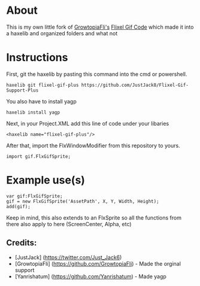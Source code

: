 # About
This is my own little fork of [GrowtopiaFli's](https://github.com/GrowtopiaFli) [Flixel Gif Code](https://github.com/GrowtopiaFli/openfl-haxeflixel-gif-code) which made it into a haxelib and organized folders and what not
# Instructions
First, git the haxelib by pasting this command into the cmd or powershell.
```
haxelib git flixel-gif-plus https://github.com/JustJack8/Flixel-Gif-Support-Plus
```

You also have to install yagp
```
haxelib install yagp
```

Next, in your Project.XML add this line of code under your libaries
```
<haxelib name="flixel-gif-plus"/>
```

After that, import the FlxWindowModifier from this repository to yours.
```
import gif.FlxGifSprite;
```

# Example use(s)
```
var gif:FlxGifSprite;
gif = new FlxGifSprite('AssetPath', X, Y, Width, Height);
add(gif);
```

Keep in mind, this also extends to an FlxSprite so all the functions from there also apply to here (ScreenCenter, Alpha, etc)

## Credits:
* [JustJack] (https://twitter.com/Just_Jack6)
* [GrowtopiaFli] (https://github.com/GrowtopiaFli) - Made the orginal support
* [Yanrishatum] (https://github.com/Yanrishatum) - Made yagp